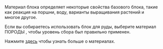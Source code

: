 Материал блока определяет некоторые свойства базового блока, такие как
реакция на поршни, воду, варианты выращивания растений и многое другое.

Если вы собираетесь использовать блок для руды, выберите материал ПОРОДЫ
, чтобы уровень сбора был правильно применен.

Нажмите [здесь](https://mcreator.net/wiki/materials ) чтобы узнать больше о материалах.